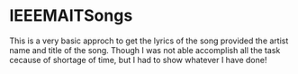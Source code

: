 # IEEEMAITSongs

This is a very basic approch to get the lyrics of the song provided the artist name and title of the song. Though I was not able accomplish all the task cecause of shortage of time, but I had to show whatever I have done!
